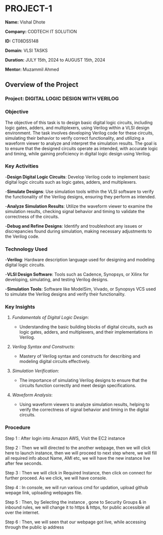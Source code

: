 # PROJECT-1

**Name:** Vishal Dhote

**Company:** CODTECH IT SOLUTION

**ID:** CT08DS5148

**Domain:** VLSI TASKS

**Duration:** JULY 15th, 2024 to AUGUST 15th, 2024

**Mentor:** Muzammil Ahmed

## Overview of the Project

### Project: DIGITAL LOGIC DESIGN WITH VERILOG

### Objective

The objective of this task is to design basic digital logic circuits, including logic gates, adders, and multiplexers, using Verilog within a VLSI design environment. The task involves developing Verilog code for these circuits, simulating their behavior to verify correct functionality, and utilizing a waveform viewer to analyze and interpret the simulation results. The goal is to ensure that the designed circuits operate as intended, with accurate logic and timing, while gaining proficiency in digital logic design using Verilog.

### Key Activities

-**Design Digital Logic Circuits**: Develop Verilog code to implement basic digital logic circuits such as logic gates, adders, and multiplexers.

-**Simulate Designs**: Use simulation tools within the VLSI software to verify the functionality of the Verilog designs, ensuring they perform as intended.

-**Analyze Simulation Results**: Utilize the waveform viewer to examine the simulation results, checking signal behavior and timing to validate the correctness of the circuits.

-**Debug and Refine Designs**: Identify and troubleshoot any issues or discrepancies found during simulation, making necessary adjustments to the Verilog code.

### Technology Used

-**Verilog**: Hardware description language used for designing and modeling digital logic circuits.

-**VLSI Design Software**: Tools such as Cadence, Synopsys, or Xilinx for developing, simulating, and testing Verilog designs.

-**Simulation Tools**: Software like ModelSim, Vivado, or Synopsys VCS used to simulate the Verilog designs and verify their functionality.

### Key Insights

1. *Fundamentals of Digital Logic Design*:
   - Understanding the basic building blocks of digital circuits, such as logic gates, adders, and multiplexers, and their implementations in Verilog.

2. *Verilog Syntax and Constructs*:
   - Mastery of Verilog syntax and constructs for describing and modeling digital circuits effectively.
     
3. *Simulation Verification*:
   - The importance of simulating Verilog designs to ensure that the circuits function correctly and meet design specifications.
     
4. *Waveform Analysis*:
   - Using waveform viewers to analyze simulation results, helping to verify the correctness of signal behavior and timing in the digital circuits.
   

### Procedure

Step 1 : After login into Amazon AWS, Visit the EC2 instance 


Step 2 : Then we will directed to the another webpage, then we will click here to launch instance, then we will proceed to next step 
where, we will fill all required info about Name, AMI etc, we will have the new instance live after few seconds.


Step 3 : Then we will click in Required Instance, then click on connect for further proceed. As we click, we will have console.



Step 4 : In console, we will run various cmd for updation, upload github wepage link, uploading webpages file.



Step 5 : Then, by Selecting the instance , gone to Security Groups & in inbound rules, we will change it to https & https, for public accessible all over the internet.



Step 6 : Then, we will seen that our webpage got live, while accessing through the public ip address

